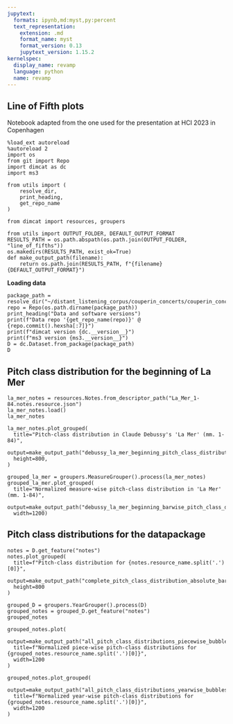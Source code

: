 ```yaml
---
jupytext:
  formats: ipynb,md:myst,py:percent
  text_representation:
    extension: .md
    format_name: myst
    format_version: 0.13
    jupytext_version: 1.15.2
kernelspec:
  display_name: revamp
  language: python
  name: revamp
---
```


## Line of Fifth plots

Notebook adapted from the one used for the presentation at HCI 2023 in Copenhagen

```{code-cell}
%load_ext autoreload
%autoreload 2
import os
from git import Repo
import dimcat as dc
import ms3

from utils import (
    resolve_dir,
    print_heading,
    get_repo_name
)

from dimcat import resources, groupers
```

```{code-cell}
from utils import OUTPUT_FOLDER, DEFAULT_OUTPUT_FORMAT
RESULTS_PATH = os.path.abspath(os.path.join(OUTPUT_FOLDER, "line_of_fifths"))
os.makedirs(RESULTS_PATH, exist_ok=True)
def make_output_path(filename):
    return os.path.join(RESULTS_PATH, f"{filename}{DEFAULT_OUTPUT_FORMAT}")
```

**Loading data**

```{code-cell}
package_path = resolve_dir("~/distant_listening_corpus/couperin_concerts/couperin_concerts.datapackage.json")
repo = Repo(os.path.dirname(package_path))
print_heading("Data and software versions")
print(f"Data repo '{get_repo_name(repo)}' @ {repo.commit().hexsha[:7]}")
print(f"dimcat version {dc.__version__}")
print(f"ms3 version {ms3.__version__}")
D = dc.Dataset.from_package(package_path)
D
```

## Pitch class distribution for the beginning of La Mer

```{code-cell}
la_mer_notes = resources.Notes.from_descriptor_path("La_Mer_1-84.notes.resource.json")
la_mer_notes.load()
la_mer_notes
```

```{code-cell}
la_mer_notes.plot_grouped(
  title="Pitch-class distribution in Claude Debussy's 'La Mer' (mm. 1-84)",
  output=make_output_path("debussy_la_mer_beginning_pitch_class_distribution_bars",),
  height=800,
)
```

```{code-cell}
grouped_la_mer = groupers.MeasureGrouper().process(la_mer_notes)
grouped_la_mer.plot_grouped(
  title="Normalized measure-wise pitch-class distribution in 'La Mer' (mm. 1-84)",
  output=make_output_path("debussy_la_mer_beginning_barwise_pitch_class_distributions_bubbles"),
  width=1200)
```

## Pitch class distributions for the datapackage

```{code-cell}
notes = D.get_feature("notes")
notes.plot_grouped(
  title=f"Pitch-class distribution for {notes.resource_name.split('.')[0]}",
  output=make_output_path("complete_pitch_class_distribution_absolute_bars"),
  height=800
)
```

```{code-cell}
grouped_D = groupers.YearGrouper().process(D)
grouped_notes = grouped_D.get_feature("notes")
grouped_notes
```

```{code-cell}
grouped_notes.plot(
  output=make_output_path("all_pitch_class_distributions_piecewise_bubbles"),
  title=f"Normalized piece-wise pitch-class distributions for {grouped_notes.resource_name.split('.')[0]}",
  width=1200
)
```

```{code-cell}
grouped_notes.plot_grouped(
  output=make_output_path("all_pitch_class_distributions_yearwise_bubbles"),
  title=f"Normalized year-wise pitch-class distributions for {grouped_notes.resource_name.split('.')[0]}",
  width=1200
)
```
